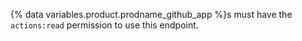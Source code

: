 {% data variables.product.prodname_github_app %}s must have the `actions:read` permission to use this endpoint.